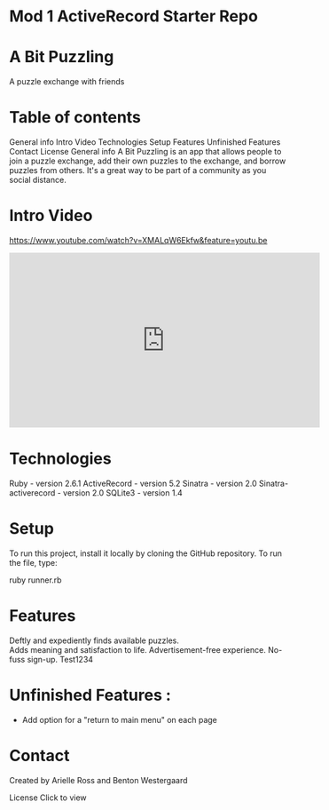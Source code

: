 # Mod 1 ActiveRecord Starter Repo

# A Bit Puzzling
A puzzle exchange with friends

# Table of contents
General info
Intro Video
Technologies
Setup
Features
Unfinished Features
Contact
License
General info
A Bit Puzzling is an app that allows people to join a puzzle exchange, add their own puzzles to the exchange, and borrow puzzles from others. It's a great way to be part of a community as you social distance.

# Intro Video
https://www.youtube.com/watch?v=XMALqW6Ekfw&feature=youtu.be
<iframe width="560" height="315" src="https://www.youtube.com/embed/XMALqW6Ekfw" frameborder="0" allow="accelerometer; autoplay; clipboard-write; encrypted-media; gyroscope; picture-in-picture" allowfullscreen></iframe>

# Technologies
Ruby - version 2.6.1
ActiveRecord - version 5.2
Sinatra - version 2.0
Sinatra-activerecord - version 2.0
SQLite3 - version 1.4

# Setup
To run this project, install it locally by cloning the GitHub repository. To run the file, type:

ruby runner.rb

# Features
Deftly and expediently finds available puzzles.  
Adds meaning and satisfaction to life.
Advertisement-free experience.
No-fuss sign-up.
Test1234




# Unfinished Features :

- Add option for a "return to main menu" on each page

# Contact
Created by Arielle Ross and Benton Westergaard

License
Click to view
